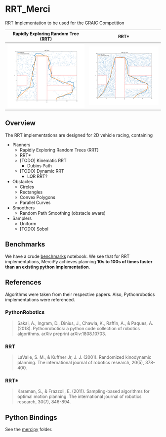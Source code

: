 # RRT_Merci
RRT Implementation to be used for the GRAIC Competition

| Rapidly Exploring Random Tree (RRT)    | RRT*                                            |
|----------------------------------------|-------------------------------------------------|
| ![RRT Diagram](./doc/img/RRT_Tree.svg) | ![RRT Star Diagram](./doc/img/RRTStar_Tree.svg) |

## Overview
The RRT implementations are designed for 2D vehicle racing, containing

* Planners
    * Rapidly Exploring Random Trees (RRT)
    * RRT*
    * [TODO] Kinematic RRT
        * Dubins Path
    * [TODO] Dynamic RRT
        * LQR RRT?
* Obstacles
    * Circles
    * Rectangles 
    * Convex Polygons 
    * Parallel Curves 
* Smoothers
    * Random Path Smoothing (obstacle aware)
* Samplers
    * Uniform
    * [TODO] Sobol

## Benchmarks

We have a crude [benchmarks](./notebooks/rrt-benchmark.ipynb) notebook. We see that for RRT implementations, MerciPy achieves planning **10s to 100s of times faster than an existing python implementation**.

## References 

Algorithms were taken from their respective papers. Also, Pythonrobotics implementations were referenced.

### PythonRobotics
> Sakai, A., Ingram, D., Dinius, J., Chawla, K., Raffin, A., & Paques, A. (2018). Pythonrobotics: a python code collection of robotics algorithms. arXiv preprint arXiv:1808.10703.

### RRT
> LaValle, S. M., & Kuffner Jr, J. J. (2001). Randomized kinodynamic planning. The international journal of robotics research, 20(5), 378-400.

### RRT*
> Karaman, S., & Frazzoli, E. (2011). Sampling-based algorithms for optimal motion planning. The international journal of robotics research, 30(7), 846-894.

## Python Bindings

See the [mercipy](./mercipy) folder.
